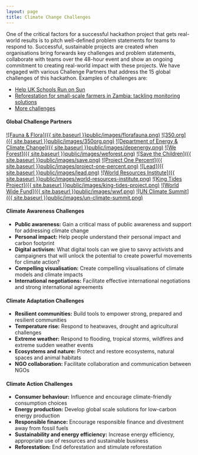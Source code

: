 ```yaml
---
layout: page
title: Climate Change Challenges
---
```

One of the critical factors for a successful hackathon project that gets real-world results is to pitch well-defined problem statements for teams to respond to. Successful, sustainable projects are created when organisations bring forwards key challenges and problem statements, collaborate with teams over the 48-hour event and show an ongoing commitment to creating real-world impact with these projects. We have engaged with various Challenge Partners that address the 15 global challenges of this hackathon. Examples of challenges are:

- [Help UK Schools Run on Sun](https://geekli.st/hackathon/hack4good-06/idea/53fc72d3a85e9ec10739d867)
- [Reforestation for small-scale farmers in Zambia: tackling monitoring solutions](https://geekli.st/hackathon/hack4good-06/idea/53fb10d049710ef506a8440e)
-  [More challenges](https://geekli.st/hackathon/hack4good-06/?tab=ideas)

#### Global Challenge Partners
[![Fauna & Flora]({{ site.baseurl }}public/images/florafauna.png)](http://www.fauna-flora.org/)
[![350.org]({{ site.baseurl }}public/images/350org.png)](http://350.org/)
[![Department of Energy & Climate Change]({{ site.baseurl }}public/images/depenergy.png)](https://www.gov.uk/government/organisations/department-of-energy-climate-change)
[![We Forest]({{ site.baseurl }}public/images/weforest.png)](http://www.weforest.org/)
[![Save the Children]({{ site.baseurl }}public/images/save.png)](http://www.savethechildren.org.uk/)
[![Project One Percent]({{ site.baseurl }}public/images/project-one-percent.png)](http://projectonepercent.org/)
[![Lead]({{ site.baseurl }}public/images/lead.png)](http://www.lead.org/)
[![World Resources Institute]({{ site.baseurl }}public/images/world-resources-institute.png)](http://www.wri.org/)
[![King Tides Project]({{ site.baseurl }}public/images/king-tides-project.png)](http://kingtides.net/)
[![World Wide Fund]({{ site.baseurl }}public/images/wwf.png)](http://wwf.panda.org/about_our_earth/aboutcc/)
[![UN Climate Summit]({{ site.baseurl }}public/images/un-climate-summit.png)](http://www.un.org/climatechange/summit/)


#### Climate Awareness Challenges
* **Public awareness:** Gain a critical mass of public awareness and support for addressing climate change
* **Personal impact:** Help people understand their personal impact and carbon footprint
* **Digital activism:** What digital tools can we give to savvy activists and campaigners that will unlock the potential to create powerful movements for climate action?
* **Compelling visualisation:** Create compelling visualisations of climate models and climate impacts
* **International negotiations:** Facilitate effective international negotiations and strong international agreements

#### Climate Adaptation Challenges
* **Resilient communities:** Build tools to empower strong, prepared and resilient communities
* **Temperature rise:** Respond to heatwaves, drought and agricultural challenges
* **Extreme weather:** Respond to flooding, tropical storms, wildfires and extreme sudden weather events
* **Ecosystems and nature:** Protect and restore ecosystems, natural spaces and animal habitats
* **NGO collaboration:** Facilitate collaboration and communication between NGOs

#### Climate Action Challenges
* **Consumer behaviour:** Influence and encourage climate-friendly consumption choices
* **Energy production:** Develop global scale solutions for low-carbon energy production
* **Responsible finance:** Encourage responsible finance and divestment away from fossil fuels
* **Sustainability and energy efficiency:** Increase energy efficiency, appropriate use of resources and sustainable business
* **Reforestation:** End deforestation and stimulate reforestation
